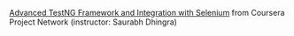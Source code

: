 [Advanced TestNG Framework and Integration with Selenium](https://www.coursera.org/projects/advanced-testng-framework-integration-with-selenium) from Coursera Project Network (instructor: Saurabh Dhingra)